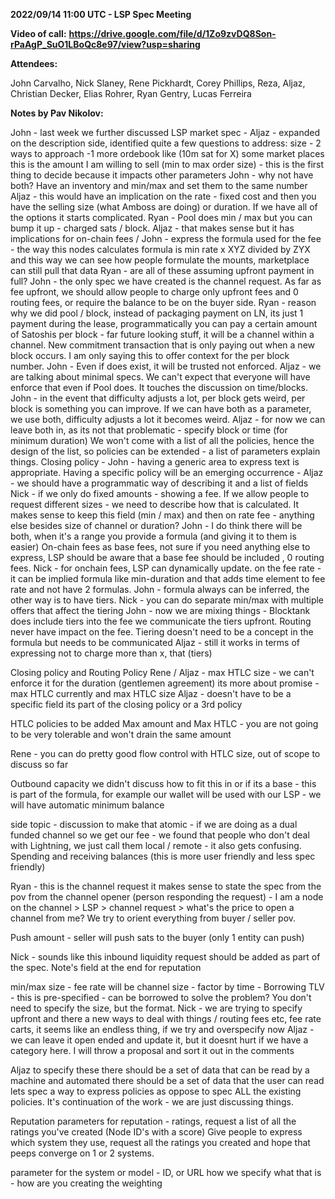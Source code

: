 
**2022/09/14 11:00 UTC - LSP Spec Meeting**

**Video of call:** **https://drive.google.com/file/d/1Zo9zvDQ8Son-rPaAgP_SuO1LBoQc8e97/view?usp=sharing**

**Attendees:**

John Carvalho, Nick Slaney, Rene Pickhardt, Corey Phillips, Reza, Aljaz, Christian Decker, Elias Rohrer, Ryan Gentry, Lucas Ferreira

**Notes by Pav Nikolov:**

John - last week we further discussed LSP market spec - 
Aljaz - expanded on the description side, identified quite a few questions to address:
size - 2 ways to approach -1 more ordebook like (10m sat for X) some market places this is the amount I am willing to sell (min to max order size) - this is the first thing to decide because it impacts other parameters 
John - why not have both? Have an inventory and min/max and set them to the same number 
Aljaz - this would have an implication on the rate - fixed cost and then you have the selling size (what Amboss are doing) or duration. If we have all of the options it starts complicated. 
Ryan - Pool does min / max but you can bump it up - charged sats / block. 
Aljaz - that makes sense but it has implications for on-chain fees / 
John - express the formula used for the fee - the way this nodes calculates formula is min rate x XYZ divided by ZYX and this way we can see how people formulate the mounts, marketplace can still pull that  data 
Ryan - are all of these assuming upfront payment in full? 
John - the only spec we have created is the channel request. As far as fee upfront, we should allow people to charge only upfront fees and 0 routing fees, or require the balance to be on the buyer side.
Ryan - reason why we did pool / block, instead of packaging payment on LN, its just 1 payment during the lease, programmatically you can pay a certain amount of Satoshis per block - far future looking stuff, it will be a channel within a channel. New commitment transaction that is only paying out when a new block occurs. I am only saying this to offer context for the per block number.
John - Even if does exist, it will be trusted not enforced. 
Aljaz - we are talking about minimal specs. We can't expect that everyone will have enforce that even if Pool does. It touches the discussion on time/blocks. 
John - in the event that difficulty adjusts a lot, per block gets weird, per block is something you can improve. If we can have both as a parameter, we use both, difficulty adjusts a lot it becomes weird. 
Aljaz - for now we can leave both in, as its not that problematic - specify block or time (for minimum duration) We won't come with a list of all the policies, hence the design of the list, so policies can be extended - a list of parameters explain things. 
Closing policy - 
John - having a generic area to express text is appropriate. Having a specific policy will be an emerging occurrence - 
Aljaz - we should have a programmatic way of describing it and a list of fields 
Nick - if we only do fixed amounts - showing a fee. If we allow people to request different sizes - we need to describe how that is calculated. It makes sense to keep this field (min / max) and then on rate fee - anything else besides size of channel or duration?
John - I do think there will be both, when it's a range you provide a formula (and giving it to them is easier) On-chain fees as base fees, not sure if you need anything else to express, LSP should be aware that a base fee should be included , 0 routing fees. 
Nick - for onchain fees, LSP can dynamically update. on the fee rate - it can be implied formula like min-duration and that adds time element to fee rate and not have 2 formulas. 
John - formula always can be inferred, the other way is to have tiers. 
Nick - you can do separate min/max with multiple offers that affect the tiering 
John - now we are mixing things - Blocktank does include tiers into the fee we communicate the tiers upfront. Routing never have impact on the fee. Tiering doesn't need to be a concept in the formula but needs to be communicated
Aljaz - still it works in terms of expressing not to charge more than x, that (tiers) 

Closing policy and Routing Policy
Rene / Aljaz - max HTLC size - we can't enforce it for the duration (gentlemen agreement) its more about promise - max HTLC currently and max HTLC size
Aljaz - doesn't have to be a specific field its part of the closing policy or a 3rd policy 

HTLC policies to be added
Max amount and Max HTLC - you are not going to be very tolerable and won't drain the same amount 

Rene - you can do pretty good flow control with HTLC size, out of scope to discuss so far 

Outbound capacity
we didn't discuss how to fit this in or if its a base - this is part of the formula, for example our wallet will be used with our LSP - we will have automatic minimum balance 

side topic - discussion to make that atomic - if we are doing as a dual funded channel so we get our fee - we found that people who don't deal with Lightning, we just call them local / remote - it also gets confusing. Spending and receiving balances (this is more user friendly and less spec friendly) 

Ryan - this is the channel request it makes sense to state the spec from the pov from the channel opener (person responding the request) - I am a node on the channel > LSP > channel request > what's the price to open a channel from me? We try to orient everything from buyer / seller pov.

Push amount - seller will push sats to the buyer (only 1 entity can push) 

Nick - sounds like this inbound liquidity request should be added as part of the spec. Note's field at the end for reputation 

min/max size - 
fee rate will be channel size - 
factor by time - 
Borrowing TLV - this is pre-specified - can be borrowed to solve the problem? You don't need to specify the size, but the format. 
Nick - we are trying to specify upfront and there a new ways to deal with things / routing fees etc, fee rate carts, it seems like an endless thing, if we try and overspecify now
Aljaz - we can leave it open ended and update it, but it doesnt hurt if we have a category here. I will throw a proposal and sort it out in the comments 

Aljaz to specify these
there should be a set of data that can be read by a machine and automated
there should be a set of data that the user can read
lets spec a way to express policies as oppose to spec ALL the existing policies. It's continuation of the work - we are just discussing things.

Reputation 
parameters for reputation - ratings, request a list of all the ratings you've created (Node ID's with a score) Give people to express which system they use, request all the ratings you created and hope that peeps converge on 1 or 2 systems.

parameter for the system or model - ID, or URL how we specify what that is - how are you creating the weighting
